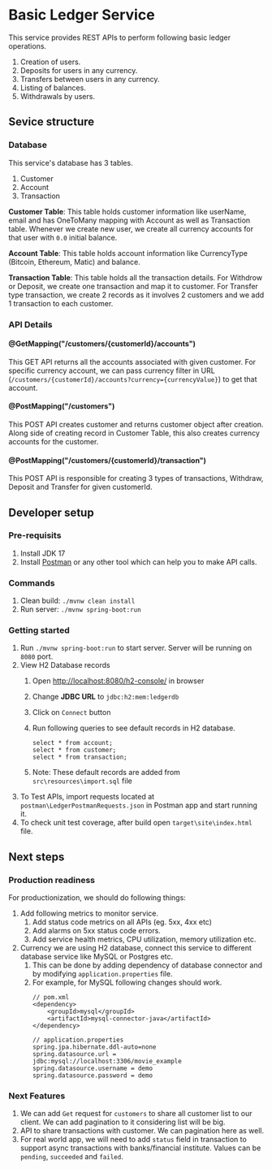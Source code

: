 
# Basic Ledger Service

This service provides REST APIs to perform following basic ledger operations.

1. Creation of users.
1. Deposits for users in any currency.
1. Transfers between users in any currency.
1. Listing of balances.
1. Withdrawals by users.

## Sevice structure

### Database

This service's database has 3 tables.

1. Customer
2. Account
3. Transaction

**Customer Table**: This table holds customer information like userName, email and has OneToMany mapping with Account as well as Transaction table. Whenever we create new user, we create all currency accounts for that user with `0.0` initial balance.

**Account Table**: This table holds account information like CurrencyType (Bitcoin, Ethereum, Matic) and balance.

**Transaction Table**: This table holds all the transaction details. For Withdrow or Deposit, we create one transaction and map it to customer. For Transfer type transaction, we create 2 records as it involves 2 customers and we add 1 transaction to each customer.

### API Details

#### @GetMapping("/customers/{customerId}/accounts")

This GET API returns all the accounts associated with given customer. For specific currency account, we can pass currency filter in URL (`/customers/{customerId}/accounts?currency={currencyValue}`) to get that account.

#### @PostMapping("/customers")

This POST API creates customer and returns customer object after creation. Along side of creating record in Customer Table, this also creates currency accounts for the customer.

#### @PostMapping("/customers/{customerId}/transaction")

This POST API is responsible for creating 3 types of transactions, Withdraw, Deposit and Transfer for given customerId.

## Developer setup

### Pre-requisits

1. Install JDK 17
1. Install [Postman](https://www.postman.com/downloads/) or any other tool which can help you to make API calls.

### Commands

1. Clean build: `./mvnw clean install`
2. Run server: `./mvnw spring-boot:run`

### Getting started

1. Run `./mvnw spring-boot:run` to start server. Server will be running on `8080` port.
1. View H2 Database records
    1. Open <http://localhost:8080/h2-console/> in browser
    1. Change **JDBC URL** to `jdbc:h2:mem:ledgerdb`
    1. Click on `Connect` button
    1. Run following queries to see default records in H2 database.

        ```
        select * from account;
        select * from customer;
        select * from transaction;
        ```

    1. Note: These default records are added from `src\resources\import.sql` file
1. To Test APIs, import requests located at `postman\LedgerPostmanRequests.json` in Postman app and start running it.
1. To check unit test coverage, after build open `target\site\index.html` file.

## Next steps

### Production readiness

For productionization, we should do following things:

1. Add following metrics to monitor service.
    1. Add status code metrics on all APIs (eg. 5xx, 4xx etc)
    1. Add alarms on 5xx status code errors.
    1. Add service health metrics, CPU utilization, memory utilization etc.
1. Currency we are using H2 database, connect this service to different database service like MySQL or Postgres etc.
    1. This can be done by adding dependency of database connector and by modifying `application.properties` file.
    1. For example, for MySQL following changes should work.
        ```
        // pom.xml
        <dependency>
            <groupId>mysql</groupId>
            <artifactId>mysql-connector-java</artifactId>
        </dependency>
        ```
        ```
        // application.properties
        spring.jpa.hibernate.ddl-auto=none 
        spring.datasource.url = jdbc:mysql://localhost:3306/movie_example
        spring.datasource.username = demo
        spring.datasource.password = demo
        ```

### Next Features

1. We can add `Get` request for `customers` to share all customer list to our client. We can add pagination to it considering list will be big.
2. API to share transactions with customer. We can pagination here as well.
3. For real world app, we will need to add `status` field in transaction to support async transactions with banks/financial institute. Values can be
`pending`, `succeeded` and `failed`.
